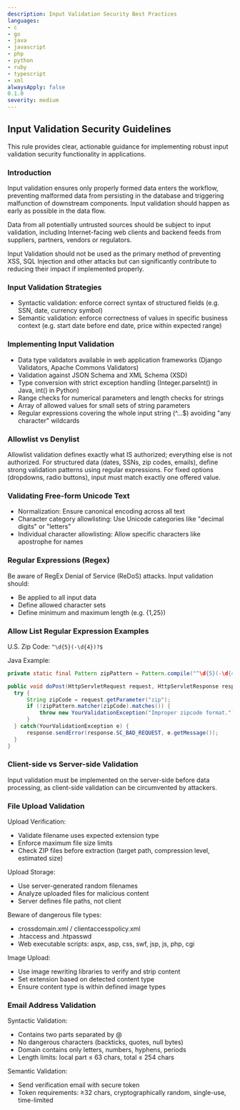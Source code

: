 ```yaml
---
description: Input Validation Security Best Practices
languages:
- c
- go
- java
- javascript
- php
- python
- ruby
- typescript
- xml
alwaysApply: false
0.1.0
severity: medium
---
```


## Input Validation Security Guidelines

This rule provides clear, actionable guidance for implementing robust input validation security functionality in applications.

### Introduction

Input validation ensures only properly formed data enters the workflow, preventing malformed data from persisting in the database and triggering malfunction of downstream components. Input validation should happen as early as possible in the data flow.

Data from all potentially untrusted sources should be subject to input validation, including Internet-facing web clients and backend feeds from suppliers, partners, vendors or regulators.

Input Validation should not be used as the primary method of preventing XSS, SQL Injection and other attacks but can significantly contribute to reducing their impact if implemented properly.

### Input Validation Strategies

- Syntactic validation: enforce correct syntax of structured fields (e.g. SSN, date, currency symbol)
- Semantic validation: enforce correctness of values in specific business context (e.g. start date before end date, price within expected range)

### Implementing Input Validation

- Data type validators available in web application frameworks (Django Validators, Apache Commons Validators)
- Validation against JSON Schema and XML Schema (XSD)
- Type conversion with strict exception handling (Integer.parseInt() in Java, int() in Python)
- Range checks for numerical parameters and length checks for strings
- Array of allowed values for small sets of string parameters
- Regular expressions covering the whole input string (^...$) avoiding "any character" wildcards

### Allowlist vs Denylist

Allowlist validation defines exactly what IS authorized; everything else is not authorized. For structured data (dates, SSNs, zip codes, emails), define strong validation patterns using regular expressions. For fixed options (dropdowns, radio buttons), input must match exactly one offered value.

### Validating Free-form Unicode Text

- Normalization: Ensure canonical encoding across all text
- Character category allowlisting: Use Unicode categories like "decimal digits" or "letters"
- Individual character allowlisting: Allow specific characters like apostrophe for names

### Regular Expressions (Regex)

Be aware of RegEx Denial of Service (ReDoS) attacks. Input validation should:
- Be applied to all input data
- Define allowed character sets
- Define minimum and maximum length (e.g. {1,25})

### Allow List Regular Expression Examples

U.S. Zip Code: `^\d{5}(-\d{4})?$`

Java Example:
```java
private static final Pattern zipPattern = Pattern.compile("^\d{5}(-\d{4})?$");

public void doPost(HttpServletRequest request, HttpServletResponse response) {
  try {
      String zipCode = request.getParameter("zip");
      if (!zipPattern.matcher(zipCode).matches()) {
          throw new YourValidationException("Improper zipcode format.");
      }
  } catch(YourValidationException e) {
      response.sendError(response.SC_BAD_REQUEST, e.getMessage());
  }
}
```

### Client-side vs Server-side Validation

Input validation must be implemented on the server-side before data processing, as client-side validation can be circumvented by attackers.

### File Upload Validation

Upload Verification:
- Validate filename uses expected extension type
- Enforce maximum file size limits
- Check ZIP files before extraction (target path, compression level, estimated size)

Upload Storage:
- Use server-generated random filenames
- Analyze uploaded files for malicious content
- Server defines file paths, not client

Beware of dangerous file types:
- crossdomain.xml / clientaccesspolicy.xml
- .htaccess and .htpasswd
- Web executable scripts: aspx, asp, css, swf, jsp, js, php, cgi

Image Upload:
- Use image rewriting libraries to verify and strip content
- Set extension based on detected content type
- Ensure content type is within defined image types

### Email Address Validation

Syntactic Validation:
- Contains two parts separated by @
- No dangerous characters (backticks, quotes, null bytes)
- Domain contains only letters, numbers, hyphens, periods
- Length limits: local part ≤ 63 chars, total ≤ 254 chars

Semantic Validation:
- Send verification email with secure token
- Token requirements: ≥32 chars, cryptographically random, single-use, time-limited